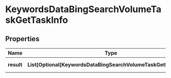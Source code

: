 # KeywordsDataBingSearchVolumeTaskGetTaskInfo


## Properties

| Name | Type | Description | Notes |
|------------ | ------------- | ------------- | -------------|
**result** | **List[Optional[KeywordsDataBingSearchVolumeTaskGetResultInfo]]** | array of results |[optional]|